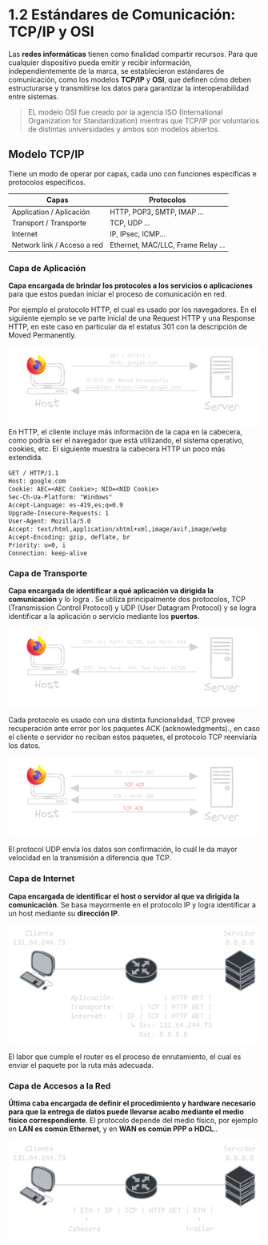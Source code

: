 # 1.2 Estándares de Comunicación: TCP/IP y OSI

Las **redes informáticas** tienen como finalidad compartir recursos. Para que cualquier dispositivo pueda emitir y recibir información, independientemente de la marca, se establecieron estándares de comunicación, como los modelos **TCP/IP** y **OSI**, que definen cómo deben estructurarse y transmitirse los datos para garantizar la interoperabilidad entre sistemas.

> EL modelo OSI fue creado por la agencia ISO (International Organization for Standardization) mientras que TCP/IP por voluntarios de distintas universidades y ambos son modelos abiertos.

## Modelo TCP/IP

Tiene un modo de operar por capas, cada uno con funciones específicas e protocolos específicos.

| Capas                       | Protocolos                         |
| --------------------------- | ---------------------------------- |
| Application / Aplicación    | HTTP, POP3, SMTP, IMAP ...         |
| Transport / Transporte      | TCP, UDP ...                       |
| Internet                    | IP, IPsec, ICMP...                 |
| Network link / Acceso a red | Ethernet, MAC/LLC, Frame Relay ... |

### Capa de Aplicación

**Capa encargada de brindar los protocolos a los servicios o aplicaciones** para que estos puedan iniciar el proceso de comunicación en red.

Por ejemplo el protocolo HTTP, el cual es usado por los navegadores. En el siguiente ejemplo se ve parte inicial de una Request HTTP y una Response HTTP, en este caso en particular da el estatus 301 con la descripción de Moved Permanently. 

![Solicitud HTTP básica](./Img/Solicitud-HTTP-básica.png)
En HTTP, el cliente incluye más información de la capa en la cabecera, como podría ser el navegador que está utilizando, el sistema operativo, cookies, etc. El siguiente muestra la cabecera HTTP un poco más extendida.

``` HTTP
GET / HTTP/1.1
Host: google.com
Cookie: AEC=<AEC Cookie>; NID=<NID Cookie>
Sec-Ch-Ua-Platform: "Windows"
Accept-Language: es-419,es;q=0.9
Upgrade-Insecure-Requests: 1
User-Agent: Mozilla/5.0
Accept: text/html,application/xhtml+xml,image/avif,image/webp
Accept-Encoding: gzip, deflate, br
Priority: u=0, i
Connection: keep-alive
```

### Capa de Transporte

**Capa encargada de identificar a qué aplicación va dirigida la comunicación** y lo logra . Se utiliza principalmente dos protocolos, TCP (Transmission Control Protocol) y UDP (User Datagram Protocol) y se logra identificar a la aplicación o servicio mediante los **puertos**.

![Puertos en segmentos TCP](./Img/Puertos-en-segmentos-TCP.png)

Cada protocolo es usado con una distinta funcionalidad, TCP provee recuperación ante error por los paquetes ACK (acknowledgments)., en caso el cliente o servidor no reciban estos paquetes, el protocolo TCP reenviaría los datos.

![Paquetes ACK](./Img/Paquetes-ACK.png)

El protocol UDP envía los datos son confirmación, lo cuál le da mayor velocidad en la transmisión a diferencia que TCP.

### Capa de Internet

**Capa encargada de identificar el host o servidor al que va dirigida la comunicación**. Se basa mayormente en el protocolo IP y logra identificar a un host mediante su **dirección IP**.

![Paquete de Internet básico](./Img/Paquete-de-Internet-básico.png)

El labor que cumple el router es el proceso de enrutamiento, el cual es enviar el paquete por la ruta más adecuada.

### Capa de Accesos a la Red

**Última caba encargada de definir el procedimiento y hardware necesario para que la entrega de datos puede llevarse acabo mediante el medio físico correspondiente**. El protocolo depende del medio físico, por ejemplo en **LAN es común Ethernet**, y en **WAN es común PPP o HDCL**..

![Trama Ethernet básico](./Img/Trama-Ethernet-básico.png)

